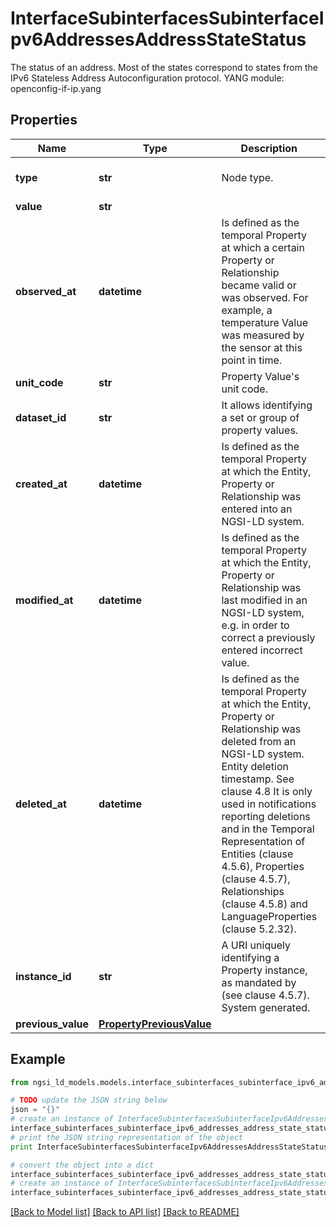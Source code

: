 # InterfaceSubinterfacesSubinterfaceIpv6AddressesAddressStateStatus

The status of an address. Most of the states correspond to states from the IPv6 Stateless Address Autoconfiguration protocol.  YANG module: openconfig-if-ip.yang 

## Properties

Name | Type | Description | Notes
------------ | ------------- | ------------- | -------------
**type** | **str** | Node type.  | [optional] [default to 'Property']
**value** | **str** |  | 
**observed_at** | **datetime** | Is defined as the temporal Property at which a certain Property or Relationship became valid or was observed. For example, a temperature Value was measured by the sensor at this point in time.  | [optional] 
**unit_code** | **str** | Property Value&#39;s unit code.  | [optional] 
**dataset_id** | **str** | It allows identifying a set or group of property values.  | [optional] 
**created_at** | **datetime** | Is defined as the temporal Property at which the Entity, Property or Relationship was entered into an NGSI-LD system.  | [optional] [readonly] 
**modified_at** | **datetime** | Is defined as the temporal Property at which the Entity, Property or Relationship was last modified in an NGSI-LD system, e.g. in order to correct a previously entered incorrect value.  | [optional] [readonly] 
**deleted_at** | **datetime** | Is defined as the temporal Property at which the Entity, Property or Relationship was deleted from an NGSI-LD system.  Entity deletion timestamp. See clause 4.8 It is only used in notifications reporting deletions and in the Temporal Representation of Entities (clause 4.5.6), Properties (clause 4.5.7), Relationships (clause 4.5.8) and LanguageProperties (clause 5.2.32).  | [optional] [readonly] 
**instance_id** | **str** | A URI uniquely identifying a Property instance, as mandated by (see clause 4.5.7). System generated.  | [optional] [readonly] 
**previous_value** | [**PropertyPreviousValue**](PropertyPreviousValue.md) |  | [optional] 

## Example

```python
from ngsi_ld_models.models.interface_subinterfaces_subinterface_ipv6_addresses_address_state_status import InterfaceSubinterfacesSubinterfaceIpv6AddressesAddressStateStatus

# TODO update the JSON string below
json = "{}"
# create an instance of InterfaceSubinterfacesSubinterfaceIpv6AddressesAddressStateStatus from a JSON string
interface_subinterfaces_subinterface_ipv6_addresses_address_state_status_instance = InterfaceSubinterfacesSubinterfaceIpv6AddressesAddressStateStatus.from_json(json)
# print the JSON string representation of the object
print InterfaceSubinterfacesSubinterfaceIpv6AddressesAddressStateStatus.to_json()

# convert the object into a dict
interface_subinterfaces_subinterface_ipv6_addresses_address_state_status_dict = interface_subinterfaces_subinterface_ipv6_addresses_address_state_status_instance.to_dict()
# create an instance of InterfaceSubinterfacesSubinterfaceIpv6AddressesAddressStateStatus from a dict
interface_subinterfaces_subinterface_ipv6_addresses_address_state_status_form_dict = interface_subinterfaces_subinterface_ipv6_addresses_address_state_status.from_dict(interface_subinterfaces_subinterface_ipv6_addresses_address_state_status_dict)
```
[[Back to Model list]](../README.md#documentation-for-models) [[Back to API list]](../README.md#documentation-for-api-endpoints) [[Back to README]](../README.md)


